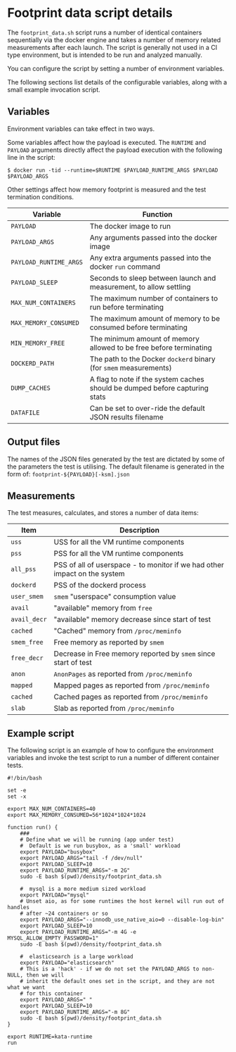 # Footprint data script details

The `footprint_data.sh` script runs a number of identical containers sequentially
via the docker engine and takes a number of memory related measurements after each
launch. The script is generally not used in a CI type environment, but is intended
to be run and analyzed manually.

You can configure the script by setting a number of environment variables.

The following sections list details of the configurable variables, along with a
small example invocation script.

## Variables
Environment variables can take effect in two ways.

Some variables affect how the payload is executed. The `RUNTIME` and `PAYLOAD`
arguments directly affect the payload execution with the following line in
the script:

`$ docker run -tid --runtime=$RUNTIME $PAYLOAD_RUNTIME_ARGS $PAYLOAD $PAYLOAD_ARGS`

Other settings affect how memory footprint is measured and the test termination
conditions.

| Variable | Function
| -------- | --------
| `PAYLOAD` | The docker image to run
| `PAYLOAD_ARGS` | Any arguments passed into the docker image
| `PAYLOAD_RUNTIME_ARGS` | Any extra arguments passed into the docker `run` command
| `PAYLOAD_SLEEP` | Seconds to sleep between launch and measurement, to allow settling
| `MAX_NUM_CONTAINERS` | The maximum number of containers to run before terminating
| `MAX_MEMORY_CONSUMED` | The maximum amount of memory to be consumed before terminating
| `MIN_MEMORY_FREE` | The minimum amount of memory allowed to be free before terminating
| `DOCKERD_PATH` | The path to the Docker `dockerd` binary (for `smem` measurements)
| `DUMP_CACHES` | A flag to note if the system caches should be dumped before capturing stats
| `DATAFILE` | Can be set to over-ride the default JSON results filename

## Output files
The names of the JSON files generated by the test are dictated by some of the parameters
the test is utilising. The default filename is generated in the form of:
`footprint-${PAYLOAD}[-ksm].json`

## Measurements
The test measures, calculates, and stores a number of data items:

| Item | Description
| ---- | -----------
| `uss` | USS for all the VM runtime components
| `pss` | PSS for all the VM runtime components
| `all_pss` | PSS of all of userspace - to monitor if we had other impact on the system
| `dockerd` | PSS of the dockerd process
| `user_smem` | `smem` "userspace" consumption value
| `avail` | "available" memory from `free`
| `avail_decr` | "available" memory decrease since start of test
| `cached` | "Cached" memory from `/proc/meminfo`
| `smem_free` | Free memory as reported by `smem`
| `free_decr` | Decrease in Free memory reported by `smem` since start of test
| `anon` | `AnonPages` as reported from `/proc/meminfo`
| `mapped` | Mapped pages as reported from `/proc/meminfo`
| `cached` | Cached pages as reported from `/proc/meminfo`
| `slab` | Slab as reported from `/proc/meminfo`

## Example script
The following script is an example of how to configure the environment variables and
invoke the test script to run a number of different container tests.

```
#!/bin/bash

set -e
set -x

export MAX_NUM_CONTAINERS=40
export MAX_MEMORY_CONSUMED=56*1024*1024*1024

function run() {
	###
	# Define what we will be running (app under test)
	#  Default is we run busybox, as a 'small' workload
	export PAYLOAD="busybox"
	export PAYLOAD_ARGS="tail -f /dev/null"
	export PAYLOAD_SLEEP=10
	export PAYLOAD_RUNTIME_ARGS="-m 2G"
	sudo -E bash $(pwd)/density/footprint_data.sh

	#  mysql is a more medium sized workload
	export PAYLOAD="mysql"
	# Unset aio, as for some runtimes the host kernel will run out of handles
	# after ~24 containers or so
	export PAYLOAD_ARGS="--innodb_use_native_aio=0 --disable-log-bin"
	export PAYLOAD_SLEEP=10
	export PAYLOAD_RUNTIME_ARGS="-m 4G -e MYSQL_ALLOW_EMPTY_PASSWORD=1"
	sudo -E bash $(pwd)/density/footprint_data.sh

	#  elasticsearch is a large workload
	export PAYLOAD="elasticsearch"
	# This is a 'hack' - if we do not set the PAYLOAD_ARGS to non-NULL, then we will
	# inherit the default ones set in the script, and they are not what we want
	# for this container
	export PAYLOAD_ARGS=" "
	export PAYLOAD_SLEEP=10
	export PAYLOAD_RUNTIME_ARGS="-m 8G"
	sudo -E bash $(pwd)/density/footprint_data.sh
}

export RUNTIME=kata-runtime
run
```
